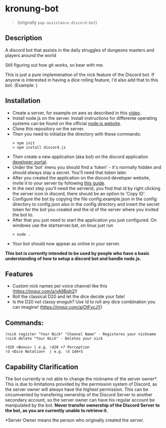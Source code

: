 # kronung-bot

> (orignally `pap-assistance-discord-bot`)

## Description
A discord bot that assists in the daily struggles of dungeons masters and players around the world

Still figuring out how git works, so bear with me.



This is just a pure implemenation of the nick feature of the Discord bot. If anyone is interested in having a dice rolling feature, I'd also add that to this bot. (Example: )

## Installation
- Create a server, for example on aws as described in this [video](https://www.youtube.com/watch?v=W4FTfaHTmB4).
- Install node.js on the server. Install instructions for differente operating systems can be found on the official [node.js website](https://nodejs.org/en/download/).
- Clone this repository on the server.
- Then you need to initialize the directory with these commands:
    ```
    > npm init
    > npm install discord.js
    ```
- Then create a new application (aka bot) on the discord application [developer portal](https://discordapp.com/developers/applications).
- Under the 'bot' menu you should find a 'token' - it's normally hidden and should always stay a secret. You'll need that token later.
- After you created the application on the discord developer website, invite it to your server by following [this guide](https://discordjs.guide/preparations/adding-your-bot-to-servers.html#bot-invite-links).
- In the next step you'll need the serverid, you find that id by right clicking the server icon in discord, there should be an option to 'Copy ID'.
- Configure the bot by copying the file config.example.json in the config directory to config.json also in the config directory and insert the secret token for the bot you created and the id of the server where you invited the bot to.
- After that you just need to start the application you just configured. On windows use the startserver.bat, on linux just run
    ```
    > node .
    ```
- Your bot should now appear as online in your server.

<b> This bot is currently intended to be used by people who have a basic understanding of how to setup a discord bot and handle node.js. </b>

## Features

- Custom nick names per voice channel like this (https://imgur.com/a/yA8Bqh2!)
- Roll the classical D20 and let the dice decide your fate!
- Is the D20 not classy enoguh? Use !d <Dice Notation> to roll any dice combination you can imagine! (https://imgur.com/a/OtFvcJY)
    
## Commands:
    !nick register "Your Nick" "Channel Name" - Registeres your nickname
    !nick delete "Your Nick" - Deletes your nick
    
    !d20 <Bonus> | e.g. !d20 +7 Perception
    !d <Dice Notation>  | e.g. !d 1d4+5

## Capability Clarification
The bot currently is not able to change the nickname of the server owner*.
This is due to limitations provided by the permission system of Discord, as the server owner will always have the highest permission.
This can be circumvented by transfering ownership of the Discord Server to another secondary account, so the server owner can have his regular account be manipulated by the bot.
<b>Never transfer ownership of the Discord Server to the bot, as you are currently unable to retrieve it.</b>

*Server Owner means the person who originally created the server.
